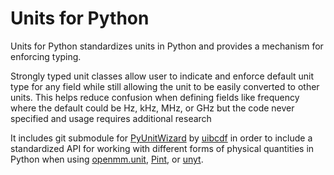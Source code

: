 # Units for Python
Units for Python standardizes units in Python and provides a mechanism for enforcing typing.

Strongly typed unit classes allow user to indicate and enforce default unit type for any field while still allowing the unit to be easily converted to other units.
  This helps reduce confusion when defining fields like frequency where the default could be Hz, kHz, MHz, or GHz but the code never specified and usage requires additional research

It includes git submodule for [PyUnitWizard](https://github.com/uibcdf/pyunitwizard) by [uibcdf](https://github.com/uibcdf/pyunitwizard/commits?author=dprada)
in order to include a standardized API for working with different forms of physical quantities in Python when using [openmm.unit](https://github.com/openmm/openmm/tree/master/wrappers/python/simtk/unit), [Pint](https://pint.readthedocs.io/en/stable/), or [unyt](https://unyt.readthedocs.io/en/stable/).

